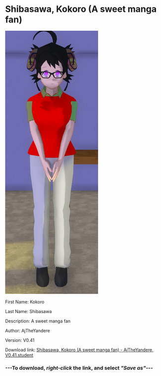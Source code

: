 # Shibasawa, Kokoro (A sweet manga fan)

<img src = "https://raw.githubusercontent.com/Arbiter1223/Daigaku-Gurashi-Custom-Students/master/Students/Files/Shibasawa%2C%20Kokoro%20(A%20sweet%20manga%20fan).png">

First Name: Kokoro

Last Name: Shibasawa

Description: A sweet manga fan

Author: AjTheYandere

Version: V0.41

Download link: <a href="https://raw.githubusercontent.com/Arbiter1223/Daigaku-Gurashi-Custom-Students/master/Students/Files/Shibasawa%2C%20Kokoro%20(A%20sweet%20manga%20fan)%20-%20AjTheYandere%2C%20V0.41.student">Shibasawa, Kokoro (A sweet manga fan) - AjTheYandere, V0.41.student</a>

### ---**To download, _right-click_ the link, and select _"Save as"_**---
